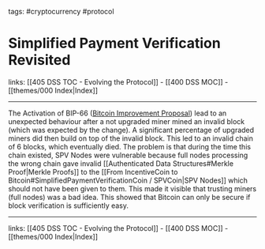 tags: #cryptocurrency #protocol

# Simplified Payment Verification Revisited

links: [[405 DSS TOC - Evolving the Protocol]] - [[400 DSS MOC]] - [[themes/000 Index|Index]]

---

The Activation of BIP-66 ([Bitcoin Improvement Proposal](https://bips.dev/)) lead to an unexpected behaviour after a not upgraded miner mined an invalid block (which was expected by the change). A significant percentage of upgraded miners did then build on top of the invalid block. This led to an invalid chain of 6 blocks, which eventually died. The problem is that during the time this chain existed, SPV Nodes were vulnerable because full nodes processing the wrong chain gave invalid [[Authenticated Data Structures#Merkle Proof|Merkle Proofs]] to the [[From IncentiveCoin to Bitcoin#SimplifiedPaymentVerificationCoin / SPVCoin|SPV Nodes]] which should not have been given to them. This made it visible that trusting miners (full nodes) was a bad idea. This showed that Bitcoin can only be secure if block verification is sufficiently easy.

---
links: [[405 DSS TOC - Evolving the Protocol]] - [[400 DSS MOC]] - [[themes/000 Index|Index]]